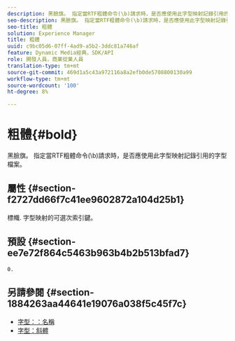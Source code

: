 ```yaml
---
description: 黑臉旗。 指定當RTF粗體命令(\b)請求時，是否應使用此字型映射記錄引用的字型檔案。
seo-description: 黑臉旗。 指定當RTF粗體命令(\b)請求時，是否應使用此字型映射記錄引用的字型檔案。
seo-title: 粗體
solution: Experience Manager
title: 粗體
uuid: c9bc05d6-07ff-4ad9-a5b2-3ddc81a746af
feature: Dynamic Media經典，SDK/API
role: 開發人員，商業從業人員
translation-type: tm+mt
source-git-commit: 469d1a5c43a972116a8a2efb0de5708800130a99
workflow-type: tm+mt
source-wordcount: '100'
ht-degree: 8%

---
```



# 粗體{#bold}

黑臉旗。 指定當RTF粗體命令(\b)請求時，是否應使用此字型映射記錄引用的字型檔案。

## 屬性 {#section-f2727dd66f7c41ee9602872a104d25b1}

標幟. 字型映射的可選次索引鍵。

## 預設 {#section-ee7e72f864c5463b963b4b2b513bfad7}

`0.`

## 另請參閱 {#section-1884263aa44641e19076a038f5c45f7c}

* [字型：：名稱](r-name-font.md#reference_C55889877DC54AABB60734DCDE86EE76)
* [字型：斜體](../../../../../is-api/image-catalog/image-serving-api-ref/c-image-catalog-reference/c-font-map-reference/r-italic-font.md#reference-dc04a532b34a41af81b0b9644acfaad6)
